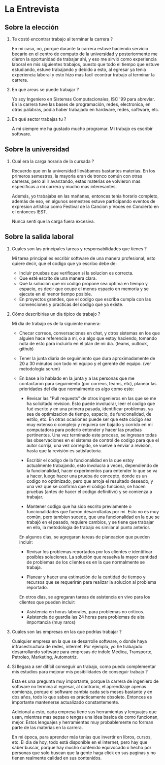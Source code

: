 # La Entrevista

## Sobre la elección

1. Te costó encontrar trabajo al terminar la carrera ?

   En mi caso, no, porque durante la carrera estuve haciendo servicio becario en el centro de computo de la universidad y posteriormente me dieron la oportunidad de trabajar ahi, y eso me sirvió como experiencia laboral en mis siguientes trabajos, puesto que todo el tiempo que estuve estudiando, estuve trabajando y debido a esto, al egresar ya tenia experiencia laboral y esto hizo mas facil econtrar trabajo al terminar la carrera.

1. En qué areas se puede trabajar ?

   Yo soy Ingeniero en Sistemas Computacionales, ISC '99 para abreviar.  En la carrera tuve las bases de programación, redes, electronica, en otras palabras, podia haber trabajado en hardware, redes, software, etc.

1. En qué sector trabajas tu ?

   A mí siempre me ha gustado mucho programar. Mi trabajo es escribir software.

## Sobre la universidad

1. Cual era la carga horaria de la cursada ?

   Recuerdo que en la universidad llevábamos bastantes materias. En los primeros semestres, la mayoria eran de tronco común con otras carreras, pero al ir avanzando, estas materias se volvieron mas especificas a mi carrera y mucho mas interesantes.
   
    Además, yo trabajaba en las mañanas, entonces tenia horario completo, además de eso, en algunos semestres estuve participando eventos de expresion artística como Festival de la Cancion y Voces en Concierto en el entonces IEST.

   Nunca sentí que la carga fuera excesiva.

## Sobre la salida laboral

1. Cuáles son las principales tareas y responsabilidades que tienes ?

   Mi tarea principal es escribir software de una manera profesional, esto quiere decir, que el codigo que yo escribo debe de:

   - Incluir pruebas que verifiquen si la solucion es correcta.
   - Que esté escrito de una manera clara.
   - Que la solución que mi código propone sea óptima en tiempo y espacio, es decir que ocupe el menos espacio en memoria y se ejecute en el menor tiempo posible.
   - En proyectos grandes, que el codigo que escriba cumpla con las convenciones y practicas del codigo que ya existe.

1. Cómo describirías un día típico de trabajo ?

   Mi dia de trabajo es de la siguiente manera:

   - Checar correos, conversaciones en chat, y otros sistemas en los que alguien hace referencia a mi, o a algo que estoy haciendo, tomando nota de esto para incluirlo en el plan de mi dia. (teams, outlook, github)
   - Tener la junta diaria de seguimiento que dura aproximadamente de 20 a 30 minutos con todo mi equipo y el gerente del equipo. (ver metodología scrum)
   - En base a lo hablado en la junta y a las personas que me contactaron para seguimiento (por correos, teams, etc), planear las prioridades del dia que normalmente es algo como esto:

      - Revisar las "Pull requests" de otros ingenieros en las que se me ha solicitado revision. Esto puede involucrar, leer el codigo que fué escrito y en una primera pasada, identificar problemas, ya sea de optimizacion de tiempo, espacio, de funcionalidad, de estilo, etc.  En otras ocasiones puede ser que este código sea muy extenso o complejo y requiera ser bajado y corrido en mi computadora para poderlo entender y hacer las pruebas pertinentes.  Una vez terminado este proceso, se ingresan todas las observaciones en el sistema de control de codigo para que el autor corrija, una vez corregido, se vuelve a enviar a revisión, hasta que la revisión es satisfactoria.

      - Escribir el codigo de la funcionalidad en la que estoy actualmente trabajando, esto involucra a veces, dependiendo de la funcionalidad, hacer experimentos para entender lo que se va a hacer, luego hacer una prueba de concepto, donde es un codigo no optimizado, pero que arroja el resultado deseado, y una vez que se confirma que el código funciona, se hacen pruebas (antes de hacer el codigo definitivo) y se comienza a trabajar.

      - Mantener codigo que ha sido escrito previamente o funcionalidades que fueron desarrolladas por mi. Esto no es muy común, pero tambien sucede, que una funcionalidad en la que se trabajó en el pasado, requiere cambios, y se tiene que trabajar en ello, la metodologia de trabajo es similar al punto anterior.

      En algunos dias, se agregaran tareas de planeacion que pueden incluir:

      - Revisar los problemas reportados por los clientes e identificar posibles soluciones. La solución que resuelva la mayor cantidad de problemas de los clientes es en la que normalmente se trabaja.

      - Planear y hacer una estimación de la cantidad de tiempo y recursos que se requerirán para realizar la solucion al problema reportado.

      En otros dias, se agregaran tareas de asistencia en vivo para los clientes que pueden incluir:

      - Asistencia en horas laborales, para problemas no críticos.
      - Asistencia de guardia las 24 horas para problemas de alta importancia (muy raros)

1. Cuáles son las empresas en las que podrías trabajar ?

   Cualquier empresa en la que se desarrolle software, o donde haya infrasestructura de redes, internet.  Por ejemplo, yo he trabajado desarrollando software para empresas de indole Medica, Transporte, Petroleo, Marketing, Automotriz. 
   
1. Si llegara a ser difícil conseguir un trabajo, como puedo complementar mis estudios para mejorar mis posibilidades de conseguir trabajo ?

   Esta es una pregunta muy importante, porque la carrera de ingeniero de software no termina al egresar, al contrario, el aprendizaje apenas comienza, porque el software cambia cada seis meses bastante y en dos años, todo lo que sabes es prácticamente obsoleto. Entonces es importante mantenerse actualizado constantemente.
   
   Adicional a esto, cada empresa tiene sus herramientas y lenguajes que usan, mientras mas sepas o tengas una idea basica de como funcionan, mejor. Estos lenguajes y herramientas muy probablemente no forman parte de las materias en la carrera.

   En mi época, para aprender más tenias que invertir en libros, cursos, etc. El dia de hoy, todo está disponible en el internet, pero hay que saber buscar, porque hay mucho contenido equivocado o hecho por personas que solo buscan que la gente haga click en sus paginas y no tienen realmente calidad en sus contenidos.